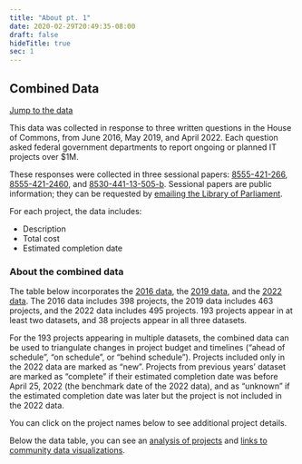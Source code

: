 ```yaml
---
title: "About pt. 1"
date: 2020-02-29T20:49:35-08:00
draft: false
hideTitle: true
sec: 1
---
```


## Combined Data

[Jump to the data](#list-of-government-of-canada-it-projects-over-1-million)

This data was collected in response to three written questions in the House of Commons, from June 2016, May 2019, and April 2022. Each question asked federal government departments to report ongoing or planned IT projects over $1M.

These responses were collected in three sessional papers: [8555-421-266](https://large-government-of-canada-it-projects.github.io/pdf/8555-421-266.pdf), [8555-421-2460](https://large-government-of-canada-it-projects.github.io/pdf/8555-421-2460.pdf), and [8530-441-13-505-b](https://large-government-of-canada-it-projects.github.io/pdf/8530-441-13-505-b.pdf). Sessional papers are public information; they can be requested by [emailing the Library of Parliament](mailto:info@parl.gc.ca).

For each project, the data includes: 

*   Description
*   Total cost
*   Estimated completion date

### About the combined data

The table below incorporates the [2016 data](/2016/), the [2019 data](/2019/), and the [2022 data](/2022/). The 2016 data includes 398 projects, the 2019 data includes 463 projects, and the 2022 data includes 495 projects. 193 projects appear in at least two datasets, and 38 projects appear in all three datasets. 

For the 193 projects appearing in multiple datasets, the combined data can be used to triangulate changes in project budget and timelines (“ahead of schedule”, “on schedule”, or “behind schedule”). Projects included only in the 2022 data are marked as “new”. Projects from previous years’ dataset are marked as “complete” if their estimated completion date was before April 25, 2022 (the benchmark date of the 2022 data), and as “unknown” if the estimated completion date was later but the project is not included in the 2022 data. 

You can click on the project names below to see additional project details.

Below the data table, you can see an [analysis of projects](#are-large-it-projects-likely-to-be-successful) and [links to community data visualizations](#learn-more).
